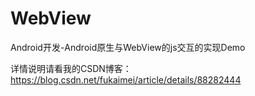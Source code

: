 # WebView
Android开发-Android原生与WebView的js交互的实现Demo

详情说明请看我的CSDN博客： https://blog.csdn.net/fukaimei/article/details/88282444
